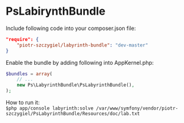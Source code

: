 # PsLabirynthBundle

Include following code into your composer.json file:

```json
"require": {
    "piotr-szczygiel/labyrinth-bundle": "dev-master"
}
```

Enable the bundle by adding following into AppKernel.php:  
```php
$bundles = array(
    // ...
    new Ps\LabyrinthBundle\PsLabyrinthBundle(),
);
```

How to run it:  
```$php app/console labyrinth:solve /var/www/symfony/vendor/piotr-szczygiel/PsLabyrinthBundle/Resources/doc/lab.txt```
